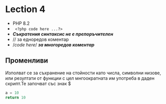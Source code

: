 # Lection 4

- PHP 8.2
- ``` <?php code here ...?>```
- ___Съкратения синтаксис не е препоръчителен___
- // за едноредов коментар
- /*code here*/ ___за многоредов коментар___
## Променливи
Изполват се за съхранение на стойности като числа, символни низове, или резултати от функции с цел мнгоократната им употреба в даден скрипт.Те започват със знак $

```python 
a = 10
return 10
```